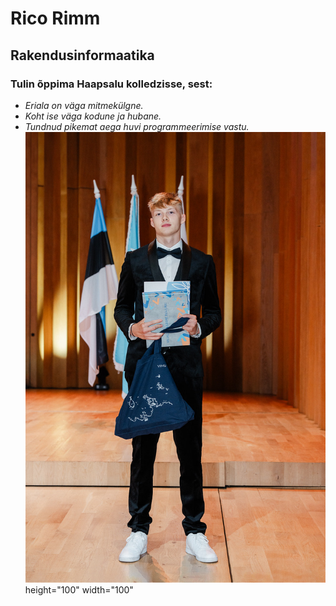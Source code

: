 # Rico Rimm
## Rakendusinformaatika
### Tulin õppima Haapsalu kolledzisse, sest: 
- *Eriala on väga mitmekülgne.* 
- *Koht ise väga kodune ja hubane.*
- *Tundnud pikemat aega huvi programmeerimise vastu.*
![ ](IMG_4601.jpeg) height="100" width="100"